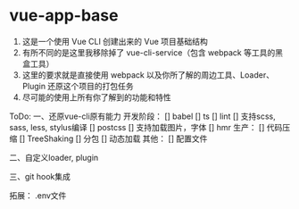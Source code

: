 # vue-app-base

1. 这是一个使用 Vue CLI 创建出来的 Vue 项目基础结构
2. 有所不同的是这里我移除掉了 vue-cli-service（包含 webpack 等工具的黑盒工具）
3. 这里的要求就是直接使用 webpack 以及你所了解的周边工具、Loader、Plugin 还原这个项目的打包任务
4. 尽可能的使用上所有你了解到的功能和特性


ToDo:
一、还原vue-cli原有能力
    开发阶段：
        [] babel
        [] ts
        [] lint
        [] 支持scss, sass, less, stylus编译
        [] postcss
        [] 支持加载图片，字体
        [] hmr
    生产：
        [] 代码压缩
        [] TreeShaking
        [] 分包
        [] 动态加载
    其他：
        [] 配置文件

二、自定义loader, plugin

三、git hook集成

拓展：
.env文件
